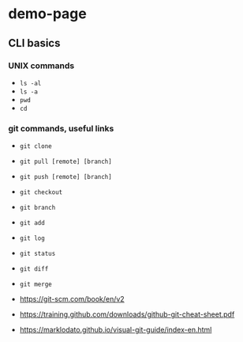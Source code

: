 # demo-page

## CLI basics

### UNIX commands

* `ls -al`
* `ls -a`
* `pwd`
* `cd`

### git commands, useful links

* `git clone`  
* `git pull [remote] [branch]`
* `git push [remote] [branch]`
* `git checkout`
* `git branch`
* `git add`
* `git log`
* `git status`
* `git diff`
* `git merge`

* https://git-scm.com/book/en/v2
* https://training.github.com/downloads/github-git-cheat-sheet.pdf
* https://marklodato.github.io/visual-git-guide/index-en.html
